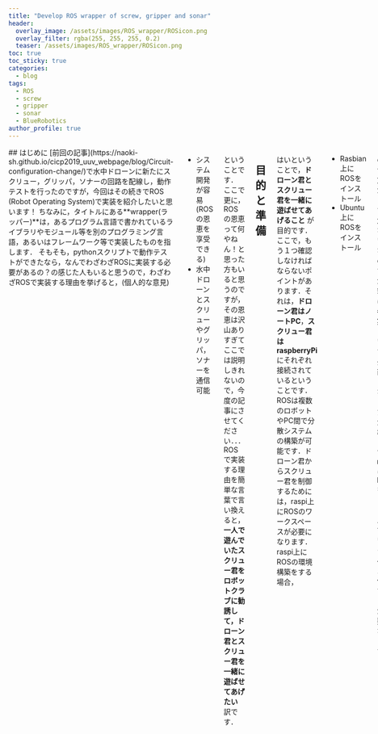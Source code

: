 ```yaml
---
title: "Develop ROS wrapper of screw, gripper and sonar"
header:
  overlay_image: /assets/images/ROS_wrapper/ROSicon.png
  overlay_filter: rgba(255, 255, 255, 0.2)
  teaser: /assets/images/ROS_wrapper/ROSicon.png
toc: true
toc_sticky: true
categories:
  - blog
tags:
  - ROS
  - screw
  - gripper
  - sonar
  - BlueRobotics
author_profile: true
---
```

<div class="row">

<div class="medium-12  columns" markdown="1">
## はじめに
 [前回の記事](https://naoki-sh.github.io/cicp2019_uuv_webpage/blog/Circuit-configuration-change/)で水中ドローンに新たにスクリュー，グリッパ，ソナーの回路を配線し，動作テストを行ったのですが，今回はその続きでROS (Robot Operating System)で実装を紹介したいと思います！
  ちなみに，タイトルにある**wrapper(ラッパー)**は，あるプログラム言語で書かれているライブラリやモジュール等を別のプログラミング言語，あるいはフレームワーク等で実装したものを指します．
 そもそも，pythonスクリプトで動作テストができたなら，なんでわざわざROSに実装する必要があるの？の感じた人もいると思うので，わざわざROSで実装する理由を挙げると，(個人的な意見)

- システム開発が容易 (ROSの恩恵を享受できる)
- 水中ドローンとスクリューやグリッパ，ソナーを通信可能

ということです．
 ここで更に，ROSの恩恵って何やねん！と思った方もいると思うのですが，その恩恵は沢山ありすぎてここでは説明しきれないので，今度の記事にさせてください．．．
ROSで実装する理由を簡単な言葉で言い換えると，**一人で遊んでいたスクリュー君をロボットクラブに勧誘して，ドローン君とスクリュー君を一緒に遊ばせてあげたい** 訳です．

## 目的と準備
 はいということで，**ドローン君とスクリュー君を一緒に遊ばせてあげること** が目的です．
ここで，もう１つ確認しなければならないポイントがあります．それは，**ドローン君はノートPC**，**スクリュー君はraspberryPi**にそれぞれ接続されているということです．
ROSは複数のロボットやPC間で分散システムの構築が可能です．ドローン君からスクリュー君を制御するためには，raspi上にROSのワークスペースが必要になります．
raspi上にROSの環境構築をする場合，

- Rasbian上にROSをインストール
- Ubuntu上にROSをインストール

の2つの方法があります．大きな違いはないのですが，筆者は前者で実装しています．
長い前置きになりましたが，準備としてraspiにROSをインストールして，ワークスペースを作成することが必要となります．

## 手順
さて，長い前置きになってしまいましたが，手順は以下のレポジトリをクローンするだけです．[詳しくは，Readmeを見て下さい.](https://github.com/kumahika/GPIO_output)
```vb
$ cd ~/your_ws/src
$ gitclone https://github.com/kumahika/GPIO_output
```


## 実験
実際の水槽でROSを利用してスクリュー，グリッパーを動かしてみました．
少々見づらいのですが，よく見るとスクリューが水中で回転しているのが見えるかと思います．

![fig1]({{ "/assets/images/ROS_wrapper/screw.gif" | relative_url }})

グリッパーもぜひ！
![fig2]({{ "/assets/images/ROS_wrapper/gripper.gif" | relative_url }})

今回の実装で，新しく設置したスクリュー，グリッパー，ソナーを**ROSで簡単に操作できるようになりました!**

## まとめ
この記事の情報量だけで，同様なことができるかと言えば，難しいところがあるかもしれません．かっこよく言えばノウハウになるのですが，単純に書き漏らしてる内容もあるかと思います．具体的に質問がある方はメールかgithubでお願いします．
